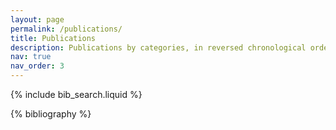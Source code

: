 ```yaml
---
layout: page
permalink: /publications/
title: Publications
description: Publications by categories, in reversed chronological order. Generated by jekyll-scholar.
nav: true
nav_order: 3
---
```


<!-- _pages/publications.md -->

<!-- Bibsearch Feature -->

{% include bib_search.liquid %}

<div class="publications">

{% bibliography %}

</div>
